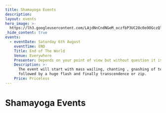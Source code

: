 ```yaml
---
title: Shamayoga Events
description:
layout: events
hero_image: >-
  https://lh3.googleusercontent.com/LAjdNnCndNGeM_oczfbP3UC28c0o9OGczQlmt52cz2GlG4fiovY-ECBTO34iy1WzNHwO1s1gO701Qz7Z=w600-e30?.jpg
_hide_content: true
events:
  - eventDate: Saturday 6th August
    eventTime: END
    Title: End of The World
    Venue: Everywhere
    Presenter: Depends on your point of view but without question it is the human race
    Description: >-
      The event will start with mass wailing, chanting , gnashing of teeth etc.
      followed by a huge flash and finally transcendence or zip.
    Price: Priceless
---
```


# Shamayoga Events